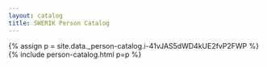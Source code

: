 ```yaml
---
layout: catalog
title: SWERIK Person Catalog
---
```

{% assign p = site.data._person-catalog.i-41vJAS5dWD4kUE2fvP2FWP %}
{% include person-catalog.html p=p %}

